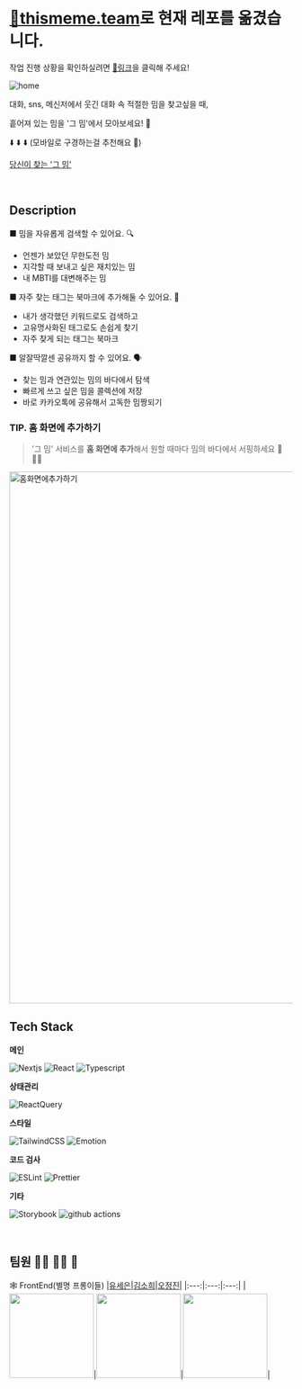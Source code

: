 # [🔗thismeme.team](https://github.com/thismeme-team/thismeme-web)로 현재 레포를 옮겼습니다.
작업 진행 상황을 확인하실려면 [🔗링크](https://github.com/thismeme-team/thismeme-web)을 클릭해 주세요!

![home](https://user-images.githubusercontent.com/33178048/221388037-cb94a3f1-386b-4b0f-adf6-8fea5b3f042b.png)

대화, sns, 메신저에서 웃긴 대화 속 적절한 밈을 찾고싶을 때,

흩어져 있는 밈을 '그 밈'에서 모아보세요! 🤗

⬇️ ⬇️ ⬇️ (모바일로 구경하는걸 추천해요 🙂)

[당신이 찾는 '그 밈'](https://app.thismeme.me/?utm_source=github&utm_medium=social&utm_campaign=personal)

<br />

## Description
■ 밈을 자유롭게 검색할 수 있어요. 🔍
- 언젠가 보았던 무한도전 밈
- 지각할 때 보내고 싶은 재치있는 밈
- 내 MBTI를 대변해주는 밈
  
■ 자주 찾는 태그는 북마크에 추가해둘 수 있어요. 🤲
- 내가 생각했던 키워드로도 검색하고
- 고유명사화된 태그로도 손쉽게 찾기
- 자주 찾게 되는 태그는 북마크

■ 알잘딱깔센 공유까지 할 수 있어요. 🗣️
- 찾는 밈과 연관있는 밈의 바다에서 탐색
- 빠르게 쓰고 싶은 밈을 콜렉션에 저장
- 바로 카카오톡에 공유해서 고독한 밈짱되기

### TIP. 홈 화면에 추가하기
> '그 밈' 서비스를 **홈 화면에 추가**해서 원할 때마다 밈의 바다에서 서핑하세요 🌊🏄‍♀️

<img width="946" alt="홈화면에추가하기" src="https://user-images.githubusercontent.com/33178048/221389251-4e4626f1-554a-47ab-afdc-2ad1b67e4828.png">
<br />

## Tech Stack
**메인**
<p>
  <img alt="Nextjs" src="https://img.shields.io/badge/Next.js-000000?style=for-the-badge&logo=nextdotjs&logoColor=white"/>
  <img alt="React" src="https://img.shields.io/badge/react-61DAFB?style=for-the-badge&logo=react&logoColor=white">
  <img alt="Typescript" src="https://img.shields.io/badge/typescript-%23007ACC.svg?style=for-the-badge&logo=typescript&logoColor=white"/>
</p>

**상태관리**
<p>
<img alt="ReactQuery" src="https://img.shields.io/badge/-React%20Query-FF4154?style=for-the-badge&logo=react%20query&logoColor=white"/>
</p>

**스타일**
<p>
  <img alt="TailwindCSS" src="https://img.shields.io/badge/tailwindCSS-06B6D4?style=for-the-badge&logo=tailwindcss&logoColor=white">
  <img alt="Emotion" src="https://img.shields.io/badge/Emotion-EFD1EA?style=for-the-badge&logo=css3&logoColor=white"/>
</p>

**코드 검사**
<p>
  <img alt="ESLint" src="https://img.shields.io/badge/-ESLint-4B32C3?style=for-the-badge&logo=eslint&logoColor=white" />
  <img alt="Prettier" src="https://img.shields.io/badge/-Prettier-F7B93E?style=for-the-badge&logo=prettier&logoColor=white" />
</p>

**기타**
<p>
  <img alt="Storybook" src="https://img.shields.io/badge/-Storybook-FF4785?style=for-the-badge&logo=storybook&logoColor=white" />
  <img alt="github actions" src="https://img.shields.io/badge/-GithubActions-2088FF?style=for-the-badge&logo=githubactions&logoColor=white" />
</p>
<br />

## 팀원 🤦‍♀️ 🤦‍♀️ 🤦

🕸 FrontEnd(별명 프롱이들)
|[유세은](https://github.com/SeieunYoo)|[김소희](https://github.com/elbica)|[오정진](https://github.com/ojj1123)|
|:---:|:---:|:---:|
|<img src='https://avatars.githubusercontent.com/u/101736358?v=4' width="150px" height='150px'>|<img src='https://avatars.githubusercontent.com/u/74011724?v=4' width="150px" height='150x'>|<img src='https://avatars.githubusercontent.com/u/33178048?v=4' width="150px" height='150px'>|
